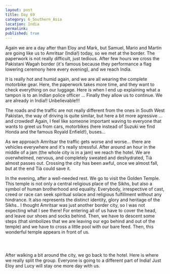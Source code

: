 ```yaml
---
layout: post
title: Day 69
category: 6_Southern_Asia
location: India
permalink: 
published: true
---
```


Again we are a day after than Eloy and Mark, but Samuel, Mario and Martin are going like us to Amritsar (India!) today, so we met at the border. The paperwork is not really difficult, just tedious. After few hours we cross the Pakistani Wagah border (it's famous because they performance a flag lowering ceremony here every evening), and we reach India.

It is really hot and humid again, and we are all wearing the complete motorbike gear. Here, the paperwork takes more time, and they want to check everything on our luggage. Here is when I end up explaining what a tampon is to an Indian police officer ... Finally they allow us to continue. We are already in India!! Unbelievable!!!

The roads and the traffic are not really different from the ones in South West Pakistan, the way of driving is quite similar, but here a bit more agressive ... and crowded! Again, I feel like someone important waving to everyone that wants to greet us from cars, motorbikes (here instead of Suzuki we find Honda and the famous Royald Enfield!), buses...

As we approach Amritsar the traffic gets worse and worse... there are vehicles everywhere and it's really stressful. After around an hour in the middle of a jam (the whole city is in a jam) we reach the hotel. We are overwhelmed, nervous, and completely sweated and deshydrated, Tià almost passes out. Crossing the city has been awful, once we almost fall, but at the end Tià could save it.

In the evening, after a well-needed rest. We go to visit the Golden Temple. This temple is not only a central religious place of the Sikhs, but also a symbol of human brotherhood and equality. Everybody, irrespective of cast, creed or race can seek spiritual solace and religious fulfillment without any hindrance. It also represents the distinct identity, glory and heritage of the Sikhs.. I thought Amritsar was just another border city, so I was not expecting what I see there! For entering all of us have to cover the head, and leave our shoes and socks behind. Then, we have to descent some steps (that simbolizes that we are leaving our ego behind and out of the temple) and we have to cross a little pool with our bare feed. Then, this wonderful temple appears in front of us.

<p><a
href="https://lh3.googleusercontent.com/IS0a-Ehe-9_CHfHnEKaX4M7lQg5WK2_3NuuFCyC1a_KGVapFaQaV0yo8pg2OYMNHeFkNtn_ga-5QkKhJhajIQqHxBbaCsUkfbKZDsiWJWlH4R4DF9R2vYj3-lWTMeF3aLY71QqRN_9bJfzW1DnWBI3uaf801Mh7VcMr8eV5qs6BhCE_UU7C-Zur24f7vCv_Oz3qKcScQtb9n2sJRY55SaEN0v7S7XTFdqUoI-A5EqERnEqwR0vWDbbXLsaxClW3voKodCEaTMUquMdNTySgXHFRbwon8DZ_Mr89wUcZAsmXh8PqLwQZXyMJgy21r64nzBazuBfvtkjvBP0KZdF1hX7QsTCLeOGdt8xoTA44eRtx6WZYBQzuCLVgi846kTMoD495H73IZWs77aEGtnTu8kWWolaZapKvae8QAWqw59QQf0Gko5jDE9IFdCwYfVZ6cdJcJDtoiuGO8xhcfley9FrSetVdR53QbrcgJpvE5LTLZ3kgMZgY7BivCUhnkReGOXUj5GOratqrLKhFUvX_YJbZK6ago8PCM550D0ko4MSogTr2Mc3EY2Un_77X-ZeiRBn11Zt-cVPf1C_fQMJhDlApwa6a8uJfNn28suK1jBlXT6WXlEdSTWXUPT9UNAONZm003YoW8nkQCuNvgGkVpiTPIs5pJP7QOT7dKazTCMSBjG8WLdLT0exAwBw=w1043-h782-no"><img 
src="https://lh3.googleusercontent.com/IS0a-Ehe-9_CHfHnEKaX4M7lQg5WK2_3NuuFCyC1a_KGVapFaQaV0yo8pg2OYMNHeFkNtn_ga-5QkKhJhajIQqHxBbaCsUkfbKZDsiWJWlH4R4DF9R2vYj3-lWTMeF3aLY71QqRN_9bJfzW1DnWBI3uaf801Mh7VcMr8eV5qs6BhCE_UU7C-Zur24f7vCv_Oz3qKcScQtb9n2sJRY55SaEN0v7S7XTFdqUoI-A5EqERnEqwR0vWDbbXLsaxClW3voKodCEaTMUquMdNTySgXHFRbwon8DZ_Mr89wUcZAsmXh8PqLwQZXyMJgy21r64nzBazuBfvtkjvBP0KZdF1hX7QsTCLeOGdt8xoTA44eRtx6WZYBQzuCLVgi846kTMoD495H73IZWs77aEGtnTu8kWWolaZapKvae8QAWqw59QQf0Gko5jDE9IFdCwYfVZ6cdJcJDtoiuGO8xhcfley9FrSetVdR53QbrcgJpvE5LTLZ3kgMZgY7BivCUhnkReGOXUj5GOratqrLKhFUvX_YJbZK6ago8PCM550D0ko4MSogTr2Mc3EY2Un_77X-ZeiRBn11Zt-cVPf1C_fQMJhDlApwa6a8uJfNn28suK1jBlXT6WXlEdSTWXUPT9UNAONZm003YoW8nkQCuNvgGkVpiTPIs5pJP7QOT7dKazTCMSBjG8WLdLT0exAwBw=w1043-h782-no" alt=""></a></p>

<p><a
href="https://lh3.googleusercontent.com/6K11Z-VM4ft9qjxzq0DRpNHfszmuRh6MRy8S4rPw-FHaeEDpHay2moVM82_8XE2iMLjcsOsZ0TFkSPWqE3XnEAfEAjM_nDIVSOsIr-DZM0EOBzA8VapOkHd5Sk2xsVRwtv6DbvsgxscFchQn4UxCcr1jqRa7D_HfGbwiNH5JKIKMP7HCrymLK2e3yQ0x-K7hEvVWW8D2JMVfqSS-2OlJFwYQisN1zNPRBSyvmTVfjYfD1NDTVp4axwEsvhvnwnycMcurGyKZ2WCjccDBAxiaSXQ3YZcVwIgGxrc2fcauBu83DvWp-ubRBvE4NFzJYT5kkP6HrBnKipyyQ6Jfp3LmhgOIbTGSl8lKoFJRd32JvVVhXtrgZ5wFbiQPTKodarFz0YUTzIkP88O9oM1FKPgu-K6P3dv2TLwKcLSpa8iqT65FrZxLqkkRpqePYhFxRN9PG9qph2ZarfIInnDkqR9lEZv-Z7W_anjnFzJeKvuR-qVZNYl2IiF9w-usu94ZlrFqvDQV0R_0s_CkIl08GzPsnyopjhjhpncVON-wvagBajRzCn_umwd5yrXG6fLYzriUrJh92hmL9xwjxddBsgKpRIzhcc6YlSbngeOJEhy4M3Qq37deEK2B7ECRi26og8jQ4m-eb45KNPgcx_nQfQdv-CvN6fPmkXCI4mtAbj7PNJzVuZlx59dKb7RZxg=w835-h626-no"><img 
src="https://lh3.googleusercontent.com/6K11Z-VM4ft9qjxzq0DRpNHfszmuRh6MRy8S4rPw-FHaeEDpHay2moVM82_8XE2iMLjcsOsZ0TFkSPWqE3XnEAfEAjM_nDIVSOsIr-DZM0EOBzA8VapOkHd5Sk2xsVRwtv6DbvsgxscFchQn4UxCcr1jqRa7D_HfGbwiNH5JKIKMP7HCrymLK2e3yQ0x-K7hEvVWW8D2JMVfqSS-2OlJFwYQisN1zNPRBSyvmTVfjYfD1NDTVp4axwEsvhvnwnycMcurGyKZ2WCjccDBAxiaSXQ3YZcVwIgGxrc2fcauBu83DvWp-ubRBvE4NFzJYT5kkP6HrBnKipyyQ6Jfp3LmhgOIbTGSl8lKoFJRd32JvVVhXtrgZ5wFbiQPTKodarFz0YUTzIkP88O9oM1FKPgu-K6P3dv2TLwKcLSpa8iqT65FrZxLqkkRpqePYhFxRN9PG9qph2ZarfIInnDkqR9lEZv-Z7W_anjnFzJeKvuR-qVZNYl2IiF9w-usu94ZlrFqvDQV0R_0s_CkIl08GzPsnyopjhjhpncVON-wvagBajRzCn_umwd5yrXG6fLYzriUrJh92hmL9xwjxddBsgKpRIzhcc6YlSbngeOJEhy4M3Qq37deEK2B7ECRi26og8jQ4m-eb45KNPgcx_nQfQdv-CvN6fPmkXCI4mtAbj7PNJzVuZlx59dKb7RZxg=w835-h626-no" alt=""></a></p>

<p><a
href="https://lh3.googleusercontent.com/j_paC3pvNZV3MBjaNQiFjM74bNQ1klzB8ANKA3S-ymuLUm_F5zxpGcuC2NIhovfRMzKOlAdJAlGmUWYdZqoD9GlSTm20zK_3q61v776k7z-1kWNeIrMGNn5jl8n9cKvZc0cDbpw78EVP_6ThtRpHOD8Jdg2nqyAHrNxTGe78oDrCOKE_ER8o8lJBTTLzwETBN6kPVLvC0ge4qEFStA3PVzoo7FQ6ogvhx_9FIC81NsSzEAGwXILySrAo3Eso4uhIbuP0NtNocupS4dwZulbMo6u31HuVPPWg5xzSzrZyku2MBvWvQ34uaq3UnOvf4bzm2FEhqfopHPi6iXdl2vOVD_8CmoY7vo-eEBXT5PUTV4p2TWljYeP6gZLaATP9h1F2Qu9UmAGrq0h1bfJL7kFZp5kXVRUfZ0PENYx00Rl5QBAYjx9L7naOhanHFmeVoOJEgxgJYtD2e2LfiCjSPLBzq0w1JYyZ8GVK-foTFfmYTWACPekZAd-b8MQhSoPE0ErLeOOwfpLw3e0KXJU5prg4Y0319QPTT_Z1K_dPf7r6j9Pjtb3D7TDNcw1kXDNrDSk4KdK65W6GxnvmeIx4cTzJ5JoNO7dtkG2YfFmbUSDiOyyxUDLN2-cPdGJyXneCq1R-eUkTBXh9BvDT_CxHw5yUaAwOFZp-ejrLv2qLIGNljXt355Nb6fJyF2j54w=w1044-h783-no"><img 
src="https://lh3.googleusercontent.com/j_paC3pvNZV3MBjaNQiFjM74bNQ1klzB8ANKA3S-ymuLUm_F5zxpGcuC2NIhovfRMzKOlAdJAlGmUWYdZqoD9GlSTm20zK_3q61v776k7z-1kWNeIrMGNn5jl8n9cKvZc0cDbpw78EVP_6ThtRpHOD8Jdg2nqyAHrNxTGe78oDrCOKE_ER8o8lJBTTLzwETBN6kPVLvC0ge4qEFStA3PVzoo7FQ6ogvhx_9FIC81NsSzEAGwXILySrAo3Eso4uhIbuP0NtNocupS4dwZulbMo6u31HuVPPWg5xzSzrZyku2MBvWvQ34uaq3UnOvf4bzm2FEhqfopHPi6iXdl2vOVD_8CmoY7vo-eEBXT5PUTV4p2TWljYeP6gZLaATP9h1F2Qu9UmAGrq0h1bfJL7kFZp5kXVRUfZ0PENYx00Rl5QBAYjx9L7naOhanHFmeVoOJEgxgJYtD2e2LfiCjSPLBzq0w1JYyZ8GVK-foTFfmYTWACPekZAd-b8MQhSoPE0ErLeOOwfpLw3e0KXJU5prg4Y0319QPTT_Z1K_dPf7r6j9Pjtb3D7TDNcw1kXDNrDSk4KdK65W6GxnvmeIx4cTzJ5JoNO7dtkG2YfFmbUSDiOyyxUDLN2-cPdGJyXneCq1R-eUkTBXh9BvDT_CxHw5yUaAwOFZp-ejrLv2qLIGNljXt355Nb6fJyF2j54w=w1044-h783-no" alt=""></a></p>

After walking a bit around the city, we go back to the hotel. Here is where we really split the group. Everyone is going to a different part of India! Just Eloy and Lucy will stay one more day with us.